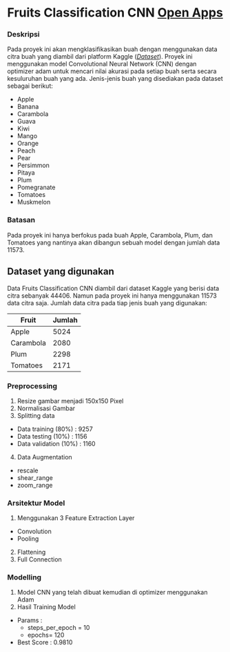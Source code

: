 # Fruits Classification CNN [Open Apps](https://fruits-classification073-cnn.herokuapp.com/)

### Deskripsi
Pada proyek ini akan mengklasifikasikan buah dengan menggunakan data citra buah yang diambil dari platform Kaggle ([_Dataset_](https://www.kaggle.com/chrisfilo/fruit-recognition/)). Proyek ini menggunakan model Convolutional Neural Network (CNN) dengan optimizer adam untuk mencari nilai akurasi pada setiap buah serta secara kesuluruhan buah yang ada.
Jenis-jenis buah yang disediakan pada dataset sebagai berikut:
- Apple
- Banana
- Carambola
- Guava
- Kiwi
- Mango
- Orange
- Peach
- Pear
- Persimmon
- Pitaya
- Plum
- Pomegranate
- Tomatoes
- Muskmelon

### Batasan 
Pada proyek ini hanya berfokus pada buah Apple, Carambola, Plum, dan Tomatoes yang nantinya akan dibangun sebuah model dengan jumlah data 11573.

## Dataset yang digunakan
Data Fruits Classification CNN diambil dari dataset Kaggle yang berisi data citra sebanyak 44406. Namun pada proyek ini hanya menggunakan 11573 data citra saja.
Jumlah data citra pada tiap jenis buah yang digunakan:

| Fruit     | Jumlah |
| --------- | ------ |
| Apple     | 5024   |
| Carambola | 2080   |
| Plum      | 2298   |
| Tomatoes  | 2171   |

### Preprocessing
1. Resize gambar menjadi  150x150 Pixel
2. Normalisasi Gambar
3. Splitting data
  - Data training (80%) : 9257
  - Data testing (10%) : 1156
  - Data validation (10%) : 1160
4. Data Augmentation
  - rescale
  - shear_range
  - zoom_range

### Arsitektur Model
1. Menggunakan 3 Feature Extraction Layer 
  - Convolution
  - Pooling
2. Flattening
3. Full Connection

### Modelling
1. Model CNN yang telah dibuat kemudian di optimizer menggunakan Adam
2. Hasil Training Model
  - Params : 
    * steps_per_epoch = 10
    * epochs= 120
  - Best Score : 0.9810

